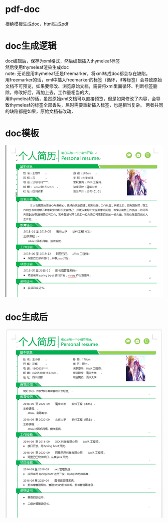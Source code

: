 # pdf-doc
根绝模板生成doc，html生成pdf   
# doc生成逻辑   
doc编辑后，保存为xml格式，然后编辑插入thymeleaf标签   
然后使用thymeleaf渲染生成doc  
 note: 无论是用thymeleaf还是freemarker，将xml转成doc都会存在缺陷。  
 用freemarker的话，xml中插入freemarker的标签（循环，if等标签）会导致原始文档不可预览，如果要修改、浏览原始文档，需要将xml里面循环、判断标签删除，修改好后，再加上去，工作量相当的大。  
   用thymeleaf的话，虽然原始xml文档可以直接预览，但是如果修改了内容，会导致thymeleaf的标签全部丢失，届时需要重新插入标签，也是相当复杂。
 两者共同的缺陷都是如果，原始文档有改动，
# doc模板   
![生成前](https://github.com/lyrric/pdf-doc/blob/master/images/doc-generator-before.png?raw=true "生成前")   
# doc生成后   
![生成后](https://github.com/lyrric/pdf-doc/blob/master/images/doc-generator-after.png?raw=true "生成后")
